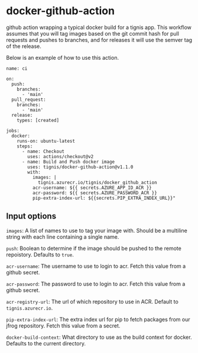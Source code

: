 # docker-github-action
github action wrapping a typical docker build for a tignis app. This workflow assumes that you will
tag images based on the git commit hash for pull requests and pushes to branches, and for releases
it will use the semver tag of the release.

Below is an example of how to use this action.
```
name: ci

on:
  push:
    branches:
      - 'main'
  pull_request:
    branches:
      - 'main'
  release:
    types: [created]

jobs:
  docker:
    runs-on: ubuntu-latest
    steps:
      - name: Checkout
        uses: actions/checkout@v2
      - name: Build and Push docker image
        uses: tignis/docker-github-action@v1.1.0
        with:
          images: |
            tignis.azurecr.io/tignis/docker_github_action
          acr-username: ${{ secrets.AZURE_APP_ID_ACR }}
          acr-password: ${{ secrets.AZURE_PASSWORD_ACR }}
          pip-extra-index-url: ${{secrets.PIP_EXTRA_INDEX_URL}}"

```

## Input options

`images`: A list of names to use to tag your image with. Should be a multiline string with each line containing a single name.

`push`: Boolean to determine if the image should be pushed to the remote repoistory. Defaults to `true`.

`acr-username`: The username to use to login to acr. Fetch this value from a github secret.

`acr-password`: The password to use to login to acr. Fetch this value from a github secret.

`acr-registry-url`: The url of which repository to use in ACR. Default to `tignis.azurecr.io`.

`pip-extra-index-url`: The extra index url for pip to fetch packages from our jfrog repository. Fetch this value from a secret.

`docker-build-context`: What directory to use as the build context for docker. Defaults to the current directory.

